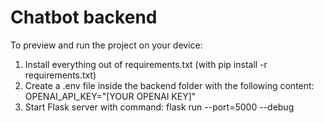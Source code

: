 # Chatbot backend
  
To preview and run the project on your device:
1) Install everything out of requirements.txt (with pip install -r requirements.txt)
2) Create a .env file inside the backend folder with the following content: OPENAI_API_KEY="[YOUR OPENAI KEY]"
3) Start Flask server with command: flask run --port=5000 --debug